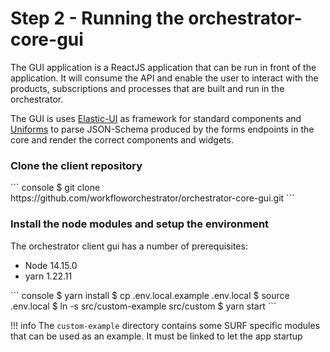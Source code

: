 # Step 2 - Running the orchestrator-core-gui

The GUI application is a ReactJS application that can be run in front of the application. It will consume the API and
enable the user to interact with the products, subscriptions and processes that are built and run in the orchestrator.

The GUI is uses [Elastic-UI](https://elastic.github.io/eui/#/) as framework for standard components and [Uniforms](https://uniforms.tools/)
to parse JSON-Schema produced by the forms endpoints in the core and render the correct components and widgets.

### Clone the client repository
<div class="termy">
``` console
$ git clone https://github.com/workfloworchestrator/orchestrator-core-gui.git
```
</div>

### Install the node modules and setup the environment

The orchestrator client gui has a number of prerequisites:

- Node 14.15.0
- yarn 1.22.11


<div class="termy">
``` console
$ yarn install
$ cp .env.local.example .env.local
$ source .env.local
$ ln -s src/custom-example src/custom
$ yarn start
```
</div>

!!! info
    The `custom-example` directory contains some SURF specific modules that can be used as an example. It must be linked
    to let the app startup
